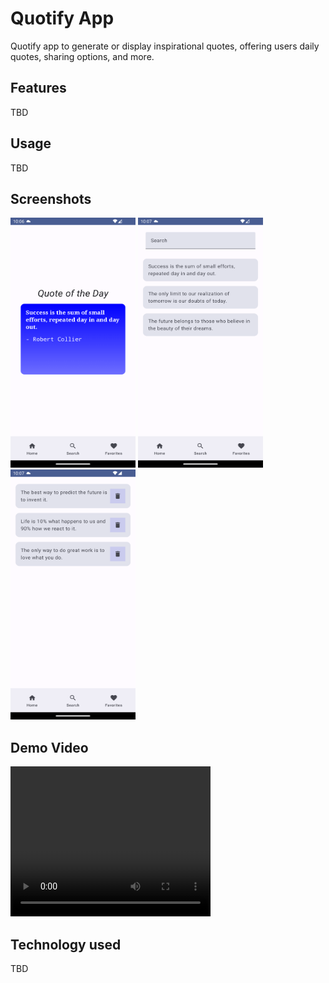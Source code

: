 # Quotify App

Quotify app to generate or display inspirational quotes, offering users daily quotes, sharing options, and more.

## Features
TBD

## Usage
TBD

## Screenshots
<p>
   <img src="./readme/HomeScreen.png" width="200" height="400"  alt="Home Screen"/>
   <img src="./readme/Search_screen.png" width="200" height="400"  alt="Search Screen"/>
   <img src="./readme/FavoriteScreen.png" width="200" height="400"  alt="Favorites Screen"/>
</p>

## Demo Video
<p>
   <video width="320" height="240" controls>
      <source src="./readme/Initial_UI_Recorded.webm" type="video/mp4">
      Your browser does not support the video tag.
   </video>
</p>

## Technology used
TBD

